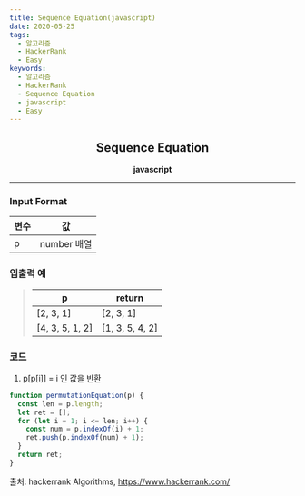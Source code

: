 ```yaml
---
title: Sequence Equation(javascript)
date: 2020-05-25
tags:
  - 알고리즘
  - HackerRank
  - Easy
keywords:
  - 알고리즘
  - HackerRank
  - Sequence Equation
  - javascript
  - Easy
---
```


## <center>Sequence Equation</center>

**<center>javascript</center>**

---

### Input Format

| 변수 | 값          |
| ---- | ----------- |
| p    | number 배열 |

### 입출력 예

> | p               | return          |
> | --------------- | --------------- |
> | [2, 3, 1]       | [2, 3, 1]       |
> | [4, 3, 5, 1, 2] | [1, 3, 5, 4, 2] |

### 코드

1. p[p[i]] = i 인 값을 반환

```javascript
function permutationEquation(p) {
  const len = p.length;
  let ret = [];
  for (let i = 1; i <= len; i++) {
    const num = p.indexOf(i) + 1;
    ret.push(p.indexOf(num) + 1);
  }
  return ret;
}
```

출처: hackerrank Algorithms, https://www.hackerrank.com/
